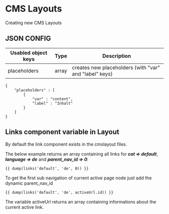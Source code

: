CMS Layouts
==========

Creating new CMS Layouts

JSON CONFIG
-----------

| Usabled object keys | Type   |  Description
| ------------------- | ------ | -------------
| placeholders		  | array  | creates new placeholders (with "var" and "label" keys)

```
{
    "placeholders" : [
    	{
    		"var" : "content", 
    		"label" : "Inhalt"
    	}
    ]
}
```

Links component variable in Layout
-----------------------------------

By default the link component exists in the cmslayout files.

The below example returns an array containing all links for ***cat => default***, ***language => de*** and ***parent_nav_id =>  0***:
```
{{ dump(links('default', 'de', 0)) }}
```

To get the first sub navigation of current active page node just add the dynamic parent_nav_id
```
{{ dump(links('default', 'de', activeUrl.id)) }}
```
The variable activeUrl returns an array containing informations about the current active link.
